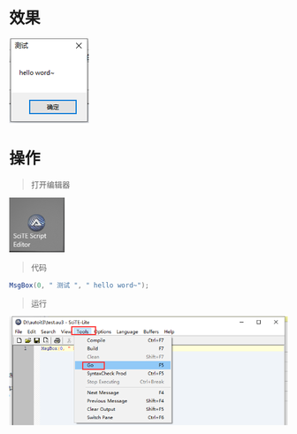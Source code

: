 # 效果

![](image/2-1.png)

# 操作

> 打开编辑器

![](image/2-2.png)

> 代码

```java
MsgBox(0, " 测试 ", " hello word~");
```

> 运行

![](image/2-3.png)